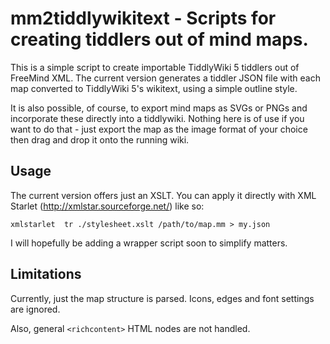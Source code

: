 # mm2tiddlywikitext - Scripts for creating tiddlers out of mind maps.

This is a simple script to create importable TiddlyWiki 5 tiddlers out of
FreeMind XML. The current version generates a tiddler JSON file with each map
converted to TiddlyWiki 5's wikitext, using a simple outline style.

It is also possible, of course, to export mind maps as SVGs or PNGs and
incorporate these directly into a tiddlywiki. Nothing here is of use if you
want to do that - just export the map as the image format of your choice then
drag and drop it onto the running wiki.

## Usage

The current version offers just an XSLT. You can apply it directly with XML Starlet (<http://xmlstar.sourceforge.net/>) like so:

    xmlstarlet  tr ./stylesheet.xslt /path/to/map.mm > my.json

I will hopefully be adding a wrapper script soon to simplify matters.

## Limitations

Currently, just the map structure is parsed. Icons, edges and font settings are ignored.

Also, general `<richcontent>` HTML nodes are not handled.
